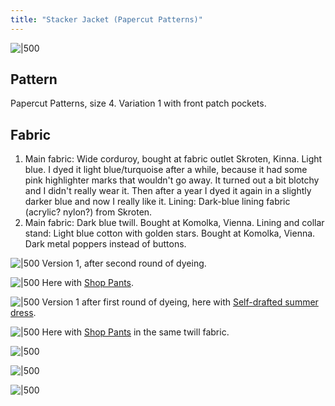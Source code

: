 ```yaml
---
title: "Stacker Jacket (Papercut Patterns)"
---
```

![|500](Pasted%20image%2020240601221723.png)
## Pattern
Papercut Patterns, size 4. Variation 1 with front patch pockets.


## Fabric
1. Main fabric: Wide corduroy, bought at fabric outlet Skroten, Kinna. Light blue. I dyed it light blue/turquoise after a while, because it had some pink highlighter marks that wouldn't go away. It turned out a bit blotchy and I didn't really wear it. Then after a year I dyed it again in a slightly darker blue and now I really like it. Lining: Dark-blue lining fabric (acrylic? nylon?) from Skroten. 
2. Main fabric: Dark blue twill. Bought at Komolka, Vienna.  Lining and collar stand: Light blue cotton with golden stars. Bought at Komolka, Vienna. Dark metal poppers instead of buttons. 


![|500](Pasted%20image%2020240601221806.png)
Version 1, after second round of dyeing. 

![|500](Pasted%20image%2020240601221823.png)
Here with [Shop Pants](projects/sewing/Shop%20Pants.md).

![|500](projects/attachments/DSCF7992.jpg)
Version 1 after first round of dyeing, here with [Self-drafted summer dress](projects/sewing/Self-drafted%20summer%20dress.md). 

![|500](Pasted%20image%2020240601221854.png)
Here with [Shop Pants](projects/sewing/Shop%20Pants.md) in the same twill fabric.

![|500](Pasted%20image%2020240601221923.png)

![|500](Pasted%20image%2020240601221938.png)

![|500](Pasted%20image%2020240601221950.png)